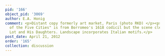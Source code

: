 ```yaml
---
pid: '166'
object_pid: '3069'
author: E.A. Honig
comment: <p>Distant copy formerly art market, Paris (photo RKD) </p><p>Title "Destruction
  of the Five Cities" is from Borromeo's 1618 codicil but the scene clearly represents
  Lot and His Daughters. Landscape incorporates Italian motifs.</p>
post_date: April 21, 2012
order: '165'
collection: discussion
---
```

